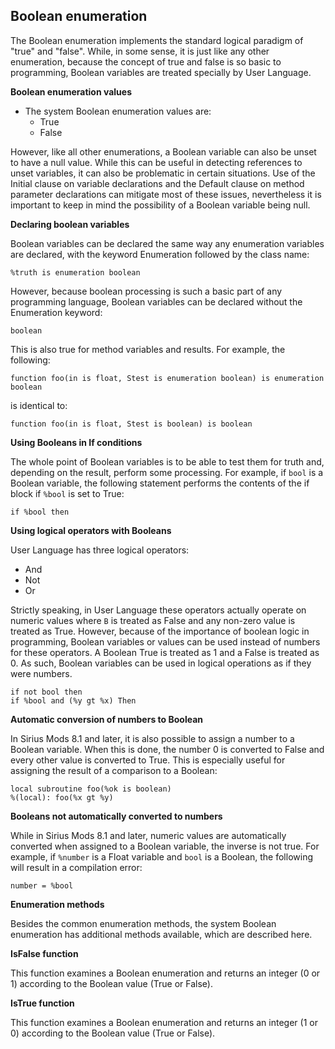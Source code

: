 ## Boolean enumeration

The Boolean enumeration implements the standard logical paradigm of "true" and "false". While, in some sense, it is just like any other enumeration, because the concept of true and false is so basic to programming, Boolean variables are treated specially by User Language.

**Boolean enumeration values**

*   The system Boolean enumeration values are:
    *   True
    *   False

However, like all other enumerations, a Boolean variable can also be unset to have a null value. While this can be useful in detecting references to unset variables, it can also be problematic in certain situations. Use of the Initial clause on variable declarations and the Default clause on method parameter declarations can mitigate most of these issues, nevertheless it is important to keep in mind the possibility of a Boolean variable being null.

**Declaring boolean variables**

Boolean variables can be declared the same way any enumeration variables are declared, with the keyword Enumeration followed by the class name:

```
%truth is enumeration boolean
```

However, because boolean processing is such a basic part of any programming language, Boolean variables can be declared without the Enumeration keyword:

```
boolean
```

This is also true for method variables and results. For example, the following:

```
function foo(in is float, Stest is enumeration boolean) is enumeration boolean
```

is identical to:

```
function foo(in is float, Stest is boolean) is boolean
```

**Using Booleans in If conditions**

The whole point of Boolean variables is to be able to test them for truth and, depending on the result, perform some processing. For example, if `bool` is a Boolean variable, the following statement performs the contents of the if block if `%bool` is set to True:

```
if %bool then
```

**Using logical operators with Booleans**

User Language has three logical operators:

*   And
*   Not
*   Or

Strictly speaking, in User Language these operators actually operate on numeric values where `B` is treated as False and any non-zero value is treated as True. However, because of the importance of boolean logic in programming, Boolean variables or values can be used instead of numbers for these operators. A Boolean True is treated as 1 and a False is treated as 0. As such, Boolean variables can be used in logical operations as if they were numbers.

```
if not bool then
if %bool and (%y gt %x) Then
```

**Automatic conversion of numbers to Boolean**

In Sirius Mods 8.1 and later, it is also possible to assign a number to a Boolean variable. When this is done, the number 0 is converted to False and every other value is converted to True. This is especially useful for assigning the result of a comparison to a Boolean:

```
local subroutine foo(%ok is boolean)
%(local): foo(%x gt %y)
```

**Booleans not automatically converted to numbers**

While in Sirius Mods 8.1 and later, numeric values are automatically converted when assigned to a Boolean variable, the inverse is not true. For example, if `%number` is a Float variable and `bool` is a Boolean, the following will result in a compilation error:

```
number = %bool
```

**Enumeration methods**

Besides the common enumeration methods, the system Boolean enumeration has additional methods available, which are described here.

**IsFalse function**

This function examines a Boolean enumeration and returns an integer (0 or 1) according to the Boolean value (True or False).

**IsTrue function**

This function examines a Boolean enumeration and returns an integer (1 or 0) according to the Boolean value (True or False).
